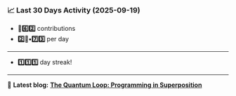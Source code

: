 <!--START_STATS-->
### 📈 Last 30 Days Activity (2025-09-19)  
- **🎱6️⃣2️⃣** contributions  
- **2️⃣🎱•7️⃣3️⃣** per day
---
- **1️⃣1️⃣1️⃣** day streak!
---
📝 **Latest blog:** [**The Quantum Loop: Programming in Superposition**](https://andriak.com/blog/quantum-loop)
<!--END_STATS-->
